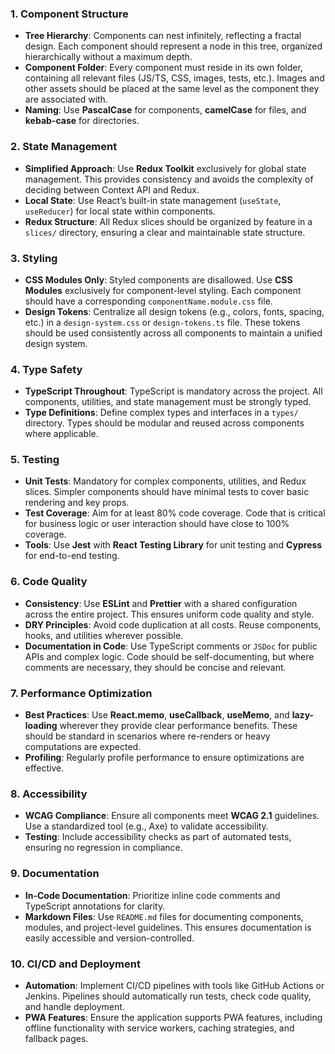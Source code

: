 ### 1. **Component Structure**
   - **Tree Hierarchy**: Components can nest infinitely, reflecting a fractal design. Each component should represent a node in this tree, organized hierarchically without a maximum depth.
   - **Component Folder**: Every component must reside in its own folder, containing all relevant files (JS/TS, CSS, images, tests, etc.). Images and other assets should be placed at the same level as the component they are associated with.
   - **Naming**: Use **PascalCase** for components, **camelCase** for files, and **kebab-case** for directories.

### 2. **State Management**
   - **Simplified Approach**: Use **Redux Toolkit** exclusively for global state management. This provides consistency and avoids the complexity of deciding between Context API and Redux.
   - **Local State**: Use React’s built-in state management (`useState`, `useReducer`) for local state within components.
   - **Redux Structure**: All Redux slices should be organized by feature in a `slices/` directory, ensuring a clear and maintainable state structure.

### 3. **Styling**
   - **CSS Modules Only**: Styled components are disallowed. Use **CSS Modules** exclusively for component-level styling. Each component should have a corresponding `componentName.module.css` file.
   - **Design Tokens**: Centralize all design tokens (e.g., colors, fonts, spacing, etc.) in a `design-system.css` or `design-tokens.ts` file. These tokens should be used consistently across all components to maintain a unified design system.

### 4. **Type Safety**
   - **TypeScript Throughout**: TypeScript is mandatory across the project. All components, utilities, and state management must be strongly typed.
   - **Type Definitions**: Define complex types and interfaces in a `types/` directory. Types should be modular and reused across components where applicable.

### 5. **Testing**
   - **Unit Tests**: Mandatory for complex components, utilities, and Redux slices. Simpler components should have minimal tests to cover basic rendering and key props.
   - **Test Coverage**: Aim for at least 80% code coverage. Code that is critical for business logic or user interaction should have close to 100% coverage.
   - **Tools**: Use **Jest** with **React Testing Library** for unit testing and **Cypress** for end-to-end testing.

### 6. **Code Quality**
   - **Consistency**: Use **ESLint** and **Prettier** with a shared configuration across the entire project. This ensures uniform code quality and style.
   - **DRY Principles**: Avoid code duplication at all costs. Reuse components, hooks, and utilities wherever possible.
   - **Documentation in Code**: Use TypeScript comments or `JSDoc` for public APIs and complex logic. Code should be self-documenting, but where comments are necessary, they should be concise and relevant.

### 7. **Performance Optimization**
   - **Best Practices**: Use **React.memo**, **useCallback**, **useMemo**, and **lazy-loading** wherever they provide clear performance benefits. These should be standard in scenarios where re-renders or heavy computations are expected.
   - **Profiling**: Regularly profile performance to ensure optimizations are effective.

### 8. **Accessibility**
   - **WCAG Compliance**: Ensure all components meet **WCAG 2.1** guidelines. Use a standardized tool (e.g., Axe) to validate accessibility.
   - **Testing**: Include accessibility checks as part of automated tests, ensuring no regression in compliance.

### 9. **Documentation**
   - **In-Code Documentation**: Prioritize inline code comments and TypeScript annotations for clarity.
   - **Markdown Files**: Use `README.md` files for documenting components, modules, and project-level guidelines. This ensures documentation is easily accessible and version-controlled.

### 10. **CI/CD and Deployment**
   - **Automation**: Implement CI/CD pipelines with tools like GitHub Actions or Jenkins. Pipelines should automatically run tests, check code quality, and handle deployment.
   - **PWA Features**: Ensure the application supports PWA features, including offline functionality with service workers, caching strategies, and fallback pages.